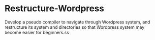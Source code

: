 # Restructure-Wordpress
Develop a pseudo compiler to navigate through Wordpress system, and restructure its system and directories so that Wordpress system may become easier for beginners.ss
